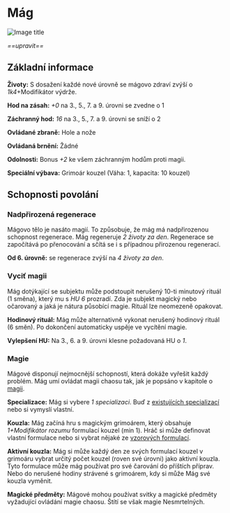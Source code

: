 # Mág

![Image title](/assets/classes/Wizard.jpeg)

*==upravit==*

## Základní informace

**Životy:** S dosažení každé nové úrovně se mágovo zdraví zvýší o *1k4*+Modifikátor výdrže.

**Hod na zásah:** *+0* na 3., 5., 7. a 9. úrovni se zvedne o 1

**Záchranný hod:** *16* na 3., 5., 7. a 9. úrovni se sníží o 2

**Ovládané zbraně:** Hole a nože

**Ovládaná brnění:** Žádné

**Odolnosti:** Bonus *+2* ke všem záchranným hodům proti magii.

**Speciální výbava:** Grimoár kouzel (Váha: 1, kapacita: 10 kouzel)

## Schopnosti povolání

### Nadpřirozená regenerace

Mágovo tělo je nasáto magií. To způsobuje, že mág má nadpřirozenou schopnost regenerace. Mág regeneruje *2 životy za den*. Regenerace se započítává po přenocování a sčítá se i s případnou přirozenou regenerací.

**Od 6. úrovně:** se regenerace zvýší na *4 životy za den*. 

### Vyciť magii

Mág dotýkající se subjektu může podstoupit nerušený 10-ti minutový rituál (1 směna), který mu s *HU 6* prozradí. Zda je subjekt magický nebo očarovaný a jaká je nátura působící magie. Rituál lze neomezeně opakovat.

**Hodinový rituál:** Mág může alternativně vykonat nerušený hodinový rituál (6 směn). Po dokončení automaticky uspěje ve vycítění magie.

**Vylepšení HU:** Na 3., 6. a 9. úrovni klesne požadovaná HU o *1*.

### Magie

Mágové disponují nejmocnější schopností, která dokáže vyřešit každý problém. Mág umí ovládat magii chaosu tak, jak je popsáno v kapitole o [magii](/Starý%20svět%20%28Zasazení%29/magic/).

**Specializace:** Mág si vybere *1 specializaci*. Buď z [existujících specializací](/Starý%20svět%20%28Zasazení%29/magic/#bezne-specializace) nebo si vymyslí vlastní. 

**Kouzla:** Mág začíná hru s magickým grimoárem, který obsahuje *1+Modifikátor rozumu* formulací kouzel (min 1). Hráč si může definovat vlastní formulace nebo si vybrat nějaké ze [vzorových formulací](/Starý%20svět%20%28Zasazení%29/magic/#formulace-kouzla).

**Aktivní kouzla:** Mág si může každý den ze svých formulací kouzel v grimoáru vybrat určitý počet kouzel (roven své úrovni) jako aktivní kouzla. Tyto formulace může mág používat pro své čarování do příštích příprav. Nebo do nerušené hodiny strávené s grimoárem, kdy si může Mág své kouzla vyměnit.  

**Magické předměty:** Mágové mohou používat svitky a magické předměty vyžadující ovládání magie chaosu. Štítí se však magie Nesmrtelných.
